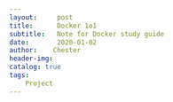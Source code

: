 ```yaml
---
layout:     post
title:      Docker 1o1
subtitle:   Note for Docker study guide
date:       2020-01-02
author:    Chester
header-img: 
catalog: true
tags:
    Project
---
```



<!--stackedit_data:
eyJoaXN0b3J5IjpbMTEzMDU0ODA3N119
-->